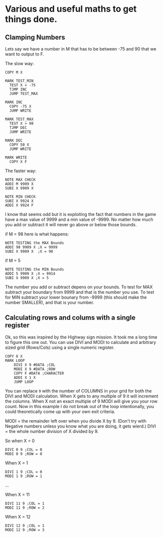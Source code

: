 # Various and useful maths to get things done.

## Clamping Numbers

Lets say we have a number in M that has to be between -75 and 90 that we want to output to F.

The slow way:

```
COPY M X

MARK TEST_MIN
  TEST X < -75
  TJMP INC
  JUMP TEST_MAX

MARK INC
  COPY -75 X
  JUMP WRITE

MARK TEST_MAX
  TEST X > 90
  TJMP DEC
  JUMP WRITE

MARK DEC
  COPY 50 X
  JUMP WRITE

MARK WRITE
  COPY X F
```

The faster way:

```
NOTE MAX CHECK
ADDI M 9909 X
SUBI X 9909 X

NOTE MIN CHECK
SUBI X 9924 X
ADDI X 9924 F
```

I know that seems odd but it is exploiting the fact that numbers in the game have a max value of 9999 and a min value of -9999.  No matter how much you add or subtract it will never go above or below those bounds.  

if M = 98 here is what happens:
```
NOTE TESTING the MAX Bounds
ADDI 98 9909 X ;X = 9999
SUBI X 9909 X  ;X = 90
```
if M = 5 
```
NOTE TESTING the MIN Bounds
ADDI 5 9909 X ;X = 9914
SUBI X 9909 X ;X = 5
```

The number you add or subtract depens on your bounds.  To test for MAX subtract your boundary from 9999 and that is the number you use.  To test for MIN subtract your lower bounary from -9999 (this should make the number SMALLER), and that is your number.

## Calculating rows and colums with a single register

Ok, so this was inspired by the Highway sign mission. It took me a long time to figure this one out. You can use DIVI and MODI to calculate and arbitrary sized grid (Rows/Cols) using a single numeric register.  

```
COPY 0 X
MARK LOOP
    DIVI X 9 #DATA ;COL
    MODI X 9 #DATA ;ROW
    COPY F #DATA ;CHARACTER
    ADDI X 1 X
    JUMP LOOP
```

You can replace `9` with the number of COLUMNS in your grid for both the DIVI and MODI calculation.  When X gets to any multiple of 9 it will increment the columns. When X not an exact multiple of 9 MODI will give you your row count.  Now in this example I do not break out of the loop intentionally, you could theoretically come up with your own exit criteria.

MODI = the remainder left over when you divide X by 9. (Don't try with Negative numbers unless you know what you are doing, it gets wierd.)
DIVI = the whole number division of X divided by 9. 

So when X = 0
```
DIVI 0 9 ;COL = 0
MODI 0 9 ;ROW = 0
```

When X = 1
```
DIVI 1 9 ;COL = 0 
MODI 1 9 ;ROW = 1
```
...

When X = 11
```
DIVI 11 9 ;COL = 1 
MODI 11 9 ;ROW = 2 
```

When X = 12
```
DIVI 12 9 ;COL = 1 
MODI 12 9 ;ROW = 3 
```